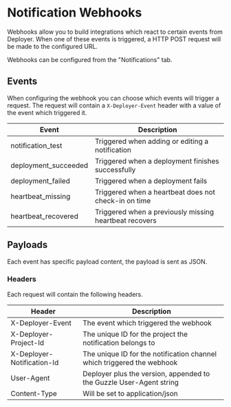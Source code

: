 # Notification Webhooks

Webhooks allow you to build integrations which react to certain events from Deployer.
When one of these events is triggered, a HTTP POST request will be made to the configured URL.

Webhooks can be configured from the "Notifications" tab.

## Events

When configuring the webhook you can choose which events will trigger a request. The request will contain a
`X-Deployer-Event` header with a value of the event which triggered it.

| Event                | Description                                            |
|----------------------|--------------------------------------------------------|
| notification_test    | Triggered when adding or editing a notification        |
| deployment_succeeded | Triggered when a deployment finishes successfully      |
| deployment_failed    | Triggered when a deployment fails                      |
| heartbeat_missing    | Triggered when a heartbeat does not check-in on time   |
| heartbeat_recovered  | Triggered when a previously missing heartbeat recovers |

## Payloads

Each event has specific payload content, the payload is sent as JSON.

### Headers

Each request will contain the following headers.

| Header                     | Description                                                            |
|----------------------------|------------------------------------------------------------------------|
| X-Deployer-Event           | The event which triggered the webhook                                  |
| X-Deployer-Project-Id      | The unique ID for the project the notification belongs to              |
| X-Deployer-Notification-Id | The unique ID for the notification channel which triggered the webhook |
| User-Agent                 | Deployer plus the version, appended to the Guzzle User-Agent string    |
| Content-Type               | Will be set to application/json                                        |
